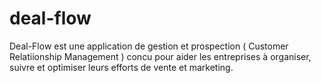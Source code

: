 # deal-flow
Deal-Flow est une application de gestion et prospection ( Customer Relatiionship Management ) concu pour aider les entreprises à organiser, suivre et optimiser leurs efforts de vente et marketing.
